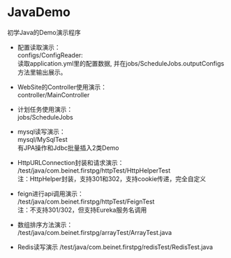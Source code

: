 # JavaDemo
初学Java的Demo演示程序

- 配置读取演示：  
configs/ConfigReader:   
读取application.yml里的配置数据, 并在jobs/ScheduleJobs.outputConfigs方法里输出展示。  

- WebSite的Controller使用演示：  
controller/MainController

- 计划任务使用演示：  
jobs/ScheduleJobs

- mysql读写演示：  
mysql/MySqlTest  
有JPA操作和Jdbc批量插入2类Demo

- HttpURLConnection封装和请求演示：  
/test/java/com.beinet.firstpg/httpTest/HttpHelperTest  
注：HttpHelper封装，支持301和302，支持cookie传递，完全自定义  

- feign进行api调用演示：  
/test/java/com.beinet.firstpg/httpTest/FeignTest  
注：不支持301/302，但支持Eureka服务名调用

- 数组排序方法演示：  
/test/java/com.beinet.firstpg/arrayTest/ArrayTest.java

- Redis读写演示
/test/java/com.beinet.firstpg/redisTest/RedisTest.java

